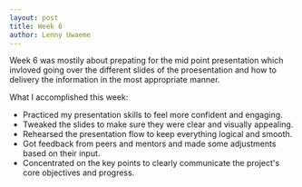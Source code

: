 ```yaml
---
layout: post
title: Week 6
author: Lenny Uwaeme
---
```


Week 6 was mostily about prepating for the mid point presentation which invloved going over the different slides of the proesentation 
and how to delivery the information in the most appropriate manner. 

What I accomplished this week:
- Practiced my presentation skills to feel more confident and engaging.
- Tweaked the slides to make sure they were clear and visually appealing.
- Rehearsed the presentation flow to keep everything logical and smooth.
- Got feedback from peers and mentors and made some adjustments based on their input.
- Concentrated on the key points to clearly communicate the project's core objectives and progress.

